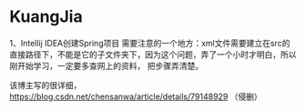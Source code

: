 # KuangJia
1、Intellij IDEA创建Spring项目
    需要注意的一个地方：xml文件需要建立在src的直接路径下，不能是它的子文件夹下，因为这个问题，弄了一个小时才明白，所以刚开始学习，一定要多查网上的资料，
把步骤弄清楚。

该博主写的很详细，https://blog.csdn.net/chensanwa/article/details/79148929 （侵删）
